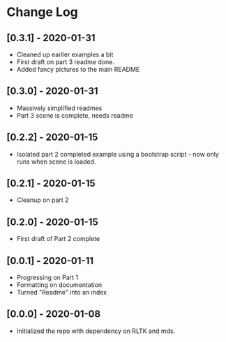 # Change Log

## [0.3.1] - 2020-01-31
* Cleaned up earlier examples a bit
* First draft on part 3 readme done.
* Added fancy pictures to the main README

## [0.3.0] - 2020-01-31
* Massively simplified readmes
* Part 3 scene is complete, needs readme

## [0.2.2] - 2020-01-15
* Isolated part 2 completed example using a bootstrap script - now only runs when scene is loaded.

## [0.2.1] - 2020-01-15
* Cleanup on part 2

## [0.2.0] - 2020-01-15
* First draft of Part 2 complete

## [0.0.1] - 2020-01-11
* Progressing on Part 1
* Formatting on documentation
* Turned "Readme" into an index

## [0.0.0] - 2020-01-08
* Initialized the repo with dependency on RLTK and mds.